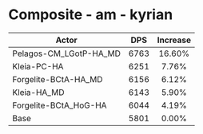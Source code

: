 # Composite - am - kyrian
| Actor | DPS | Increase |
|---|:---:|:---:|
|Pelagos-CM_LGotP-HA_MD|6763|16.60%|
|Kleia-PC-HA|6251|7.76%|
|Forgelite-BCtA-HA_MD|6156|6.12%|
|Kleia-HA_MD|6143|5.90%|
|Forgelite-BCtA_HoG-HA|6044|4.19%|
|Base|5801|0.00%|
